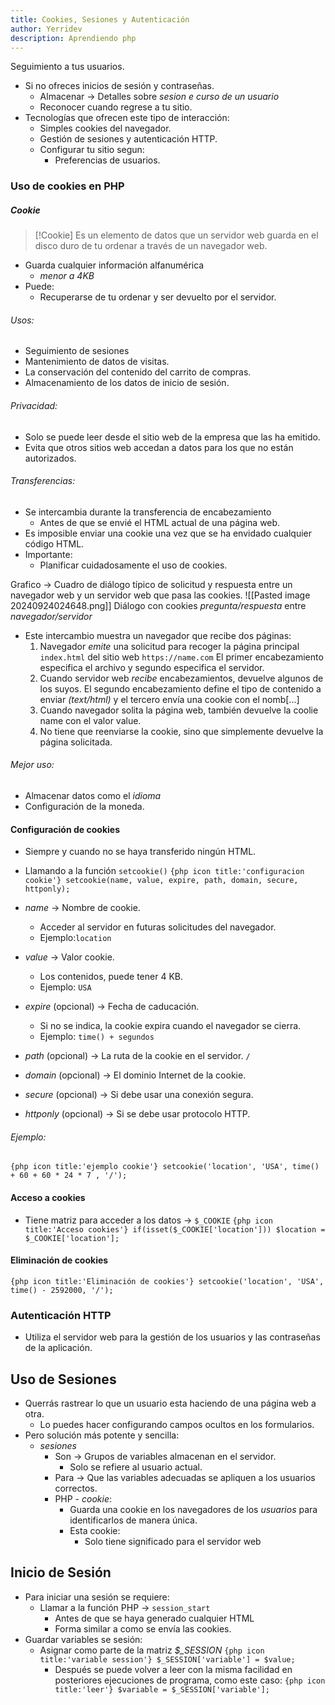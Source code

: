 ```yaml
---
title: Cookies, Sesiones y Autenticación
author: Yerridev
description: Aprendiendo php
---
```


Seguimiento a tus usuarios.
- Si no ofreces inicios de sesión y contraseñas.
    - Almacenar -> Detalles sobre *sesion e curso de un usuario*
    - Reconocer cuando regrese a tu sitio.
- Tecnologías que ofrecen este tipo de interacción:
    - Simples cookies del navegador.
    - Gestión de sesiones y autenticación HTTP.
    - Configurar tu sitio segun:
        - Preferencias de usuarios.


### Uso de cookies en PHP
##### Cookie
>[!Cookie]
>Es un elemento de datos que un servidor web guarda en el disco duro de tu ordenar a través de un navegador web.
- Guarda cualquier información alfanumérica
    - *menor a 4KB*
- Puede:
    - Recuperarse de tu ordenar y ser devuelto por el servidor.
###### Usos:
- Seguimiento de sesiones
- Mantenimiento de datos de visitas.
- La conservación del contenido del carrito de compras.
- Almacenamiento de los datos de inicio de sesión.

###### Privacidad:
- Solo se puede leer desde el sitio web de la empresa que las ha emitido.
- Evita que otros sitios web accedan a datos para los que no están autorizados.

###### Transferencias:
- Se intercambia durante la transferencia de encabezamiento
    - Antes de que se envié el HTML actual de una página web.
- Es imposible enviar una cookie una vez que se ha envidado cualquier código HTML.
- Importante:
    - Planificar cuidadosamente el uso de cookies.

Grafico -> Cuadro de diálogo típico de solicitud y respuesta entre un navegador web y un servidor web que pasa las cookies.
![[Pasted image 20240924024648.png]]
Diálogo con cookies *pregunta/respuesta* entre *navegador/servidor*
- Este intercambio muestra un navegador que recibe dos páginas:
    1. Navegador *emite* una solicitud para recoger la página principal `index.html` del sitio web `https://name.com` El primer encabezamiento especifica el archivo y segundo especifica el servidor.
    2. Cuando servidor web *recibe* encabezamientos, devuelve algunos de los suyos. El segundo encabezamiento define el tipo de contenido a enviar *(text/html)* y el tercero envía una cookie con el nomb[...]
    3. Cuando navegador solita la página web, también devuelve la coolie name con el valor value.
    4. No tiene que reenviarse la cookie, sino que simplemente devuelve la página solicitada.
###### Mejor uso:
- Almacenar datos como el *idioma*
- Configuración de la moneda.

#### Configuración de cookies
- Siempre y cuando no se haya transferido ningún HTML.
- Llamando a la función `setcookie()` 
 `{php icon title:'configuracion cookie'} setcookie(name, value, expire, path, domain, secure, httponly);`

- *name* -> Nombre de cookie.
    - Acceder al servidor en futuras solicitudes del navegador. 
    - Ejemplo:`location`
- *value* -> Valor cookie.
    - Los contenidos, puede tener 4 KB.
    - Ejemplo: `USA`
- *expire* (opcional) -> Fecha de caducación.
    - Si no se indica, la cookie expira cuando el navegador se cierra.
    - Ejemplo: `time() + segundos`
- *path* (opcional) -> La ruta de la cookie en el servidor. `/`
- *domain* (opcional) -> El dominio Internet de la cookie.
- *secure* (opcional) -> Si debe usar una conexión segura. 
- *httponly* (opcional) -> Si se debe usar protocolo HTTP.
###### Ejemplo:
 `{php icon title:'ejemplo cookie'} setcookie('location', 'USA', time() + 60 + 60 * 24 * 7 , '/');`
#### Acceso a cookies
- Tiene matriz para acceder a los datos  -> `$_COOKIE`
 `{php icon title:'Acceso cookies'} if(isset($_COOKIE['location'])) $location = $_COOKIE['location'];`

#### Eliminación de cookies
 `{php icon title:'Eliminación de cookies'} setcookie('location', 'USA', time() - 2592000, '/');`
### Autenticación HTTP

 - Utiliza el servidor web para la gestión de los usuarios y las contraseñas de la aplicación.

## Uso de Sesiones
- Querrás rastrear lo que un usuario esta haciendo de una página web a otra.
    - Lo puedes hacer configurando campos ocultos en los formularios.
- Pero solución más potente y sencilla:
    - *sesiones*
        - Son -> Grupos de variables almacenan en el servidor.
            - Solo se refiere al usuario actual.
        - Para -> Que las variables adecuadas se apliquen a los usuarios correctos.
        - PHP - *cookie*:
            - Guarda una cookie en los navegadores de los *usuarios* para identificarlos de manera única.
            - Esta cookie:
                - Solo tiene significado para el servidor web

## Inicio de Sesión
- Para iniciar una sesión se requiere:
    - Llamar a la función PHP -> `session_start`
        - Antes de que se haya generado cualquier HTML
        - Forma similar a como se envía las cookies.
- Guardar variables se sesión:
    - Asignar como parte de la matriz *$_SESSION*
      `{php icon title:'variable session'} $_SESSION['variable'] = $value;`
      - Después se puede volver a leer con la misma facilidad en posteriores ejecuciones de programa, como este caso:
       `{php icon title:'leer'} $variable = $_SESSION['variable'];`
